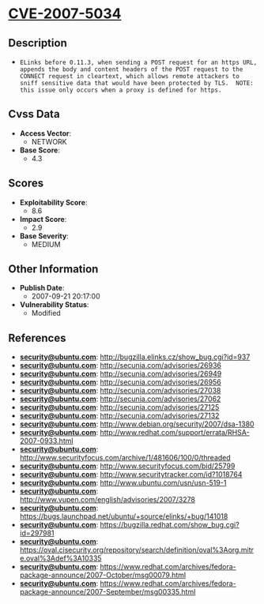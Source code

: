 
# [CVE-2007-5034](https://cve.mitre.org/cgi-bin/cvename.cgi?name=CVE-2007-5034)

## Description

- `ELinks before 0.11.3, when sending a POST request for an https URL, appends the body and content headers of the POST request to the CONNECT request in cleartext, which allows remote attackers to sniff sensitive data that would have been protected by TLS.  NOTE: this issue only occurs when a proxy is defined for https.`

## Cvss Data

- **Access Vector**:
  - NETWORK
- **Base Score**:
  - 4.3

## Scores

- **Exploitability Score**:
  - 8.6
- **Impact Score**:
  - 2.9
- **Base Severity**:
  - MEDIUM

## Other Information

- **Publish Date**:
  - 2007-09-21 20:17:00
- **Vulnerability Status**:
  - Modified

## References

- **security@ubuntu.com**: http://bugzilla.elinks.cz/show_bug.cgi?id=937
- **security@ubuntu.com**: http://secunia.com/advisories/26936
- **security@ubuntu.com**: http://secunia.com/advisories/26949
- **security@ubuntu.com**: http://secunia.com/advisories/26956
- **security@ubuntu.com**: http://secunia.com/advisories/27038
- **security@ubuntu.com**: http://secunia.com/advisories/27062
- **security@ubuntu.com**: http://secunia.com/advisories/27125
- **security@ubuntu.com**: http://secunia.com/advisories/27132
- **security@ubuntu.com**: http://www.debian.org/security/2007/dsa-1380
- **security@ubuntu.com**: http://www.redhat.com/support/errata/RHSA-2007-0933.html
- **security@ubuntu.com**: http://www.securityfocus.com/archive/1/481606/100/0/threaded
- **security@ubuntu.com**: http://www.securityfocus.com/bid/25799
- **security@ubuntu.com**: http://www.securitytracker.com/id?1018764
- **security@ubuntu.com**: http://www.ubuntu.com/usn/usn-519-1
- **security@ubuntu.com**: http://www.vupen.com/english/advisories/2007/3278
- **security@ubuntu.com**: https://bugs.launchpad.net/ubuntu/+source/elinks/+bug/141018
- **security@ubuntu.com**: https://bugzilla.redhat.com/show_bug.cgi?id=297981
- **security@ubuntu.com**: https://oval.cisecurity.org/repository/search/definition/oval%3Aorg.mitre.oval%3Adef%3A10335
- **security@ubuntu.com**: https://www.redhat.com/archives/fedora-package-announce/2007-October/msg00079.html
- **security@ubuntu.com**: https://www.redhat.com/archives/fedora-package-announce/2007-September/msg00335.html
